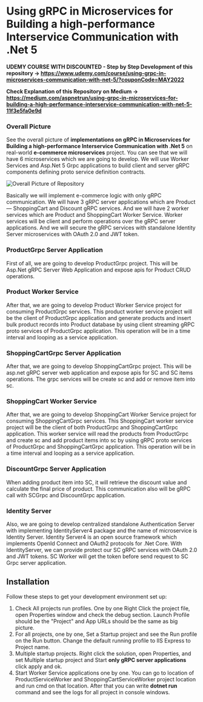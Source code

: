 # Using gRPC in Microservices for Building a high-performance Interservice Communication with .Net 5

**UDEMY COURSE WITH DISCOUNTED - Step by Step Development of this repository -> https://www.udemy.com/course/using-grpc-in-microservices-communication-with-net-5/?couponCode=MAY2022**

**Check Explanation of this Repository on Medium -> https://medium.com/aspnetrun/using-grpc-in-microservices-for-building-a-high-performance-interservice-communication-with-net-5-11f3e5fa0e9d**

### Overall Picture
See the overall picture of **implementations on gRPC in Microservices for Building a high-performance Interservice Communication with .Net 5** on real-world **e-commerce microservices** project. You can see that we will have 6 microservices which we are going to develop.
We will use Worker Services and Asp.Net 5 Grpc applications to build client and server gRPC components defining proto service definition contracts.

![Overall Picture of Repository](https://user-images.githubusercontent.com/1147445/98652230-5f66ee80-234c-11eb-9201-8b291b331c9f.png)

Basically we will implement e-commerce logic with only gRPC communication. We will have 3 gRPC server applications which are Product — ShoppingCart and Discount gRPC services. And we will have 2 worker services which are Product and ShoppingCart Worker Service. Worker services will be client and perform operations over the gRPC server applications. And we will secure the gRPC services with standalone Identity Server microservices with OAuth 2.0 and JWT token.

### ProductGrpc Server Application
First of all, we are going to develop ProductGrpc project. This will be Asp.Net gRPC Server Web Application and expose apis for Product CRUD operations.

### Product Worker Service
After that, we are going to develop Product Worker Service project for consuming ProductGrpc services. This product worker service project will be the client of ProductGrpc application and generate products and insert bulk product records into Product database by using client streaming gRPC proto services of ProductGrpc application. This operation will be in a time interval and looping as a service application.

### ShoppingCartGrpc Server Application
After that, we are going to develop ShoppingCartGrpc project. This will be asp.net gRPC server web application and expose apis for SC and SC items operations. The grpc services will be create sc and add or remove item into sc.

### ShoppingCart Worker Service
After that, we are going to develop ShoppingCart Worker Service project for consuming ShoppingCartGrpc services. This ShoppingCart worker service project will be the client of both ProductGrpc and ShoppingCartGrpc application. This worker service will read the products from ProductGrpc and create sc and add product items into sc by using gRPC proto services of ProductGrpc and ShoppingCartGrpc application. This operation will be in a time interval and looping as a service application.

### DiscountGrpc Server Application
When adding product item into SC, it will retrieve the discount value and calculate the final price of product. This communication also will be gRPC call with SCGrpc and DiscountGrpc application.

### Identity Server
Also, we are going to develop centralized standalone Authentication Server with implementing IdentityServer4 package and the name of microservice is Identity Server.
Identity Server4 is an open source framework which implements OpenId Connect and OAuth2 protocols for .Net Core.
With IdentityServer, we can provide protect our SC gRPC services with OAuth 2.0 and JWT tokens. SC Worker will get the token before send request to SC Grpc server application.

## Installation
Follow these steps to get your development environment set up:
1. Check All projects run profiles. One by one Right Click the project file, open Properties window and check the debug section. Launch Profile should be the "Project" and App URLs should be the same as big picture.
2. For all projects, one by one, Set a Startup project and see the Run profile on the Run button. Change the default running profile to IIS Express to Project name.
3. Multiple startup projects. Right click the solution, open Properties, and set Multiple startup project and Start **only gRPC server applications** click apply and ok.
4. Start Worker Service applications one by one. You can go to location of ProductServiceWorker and ShoppingCartServiceWorker project location and run cmd on that location. After that you can write **dotnet run** command and see the logs for all project in console windows.

